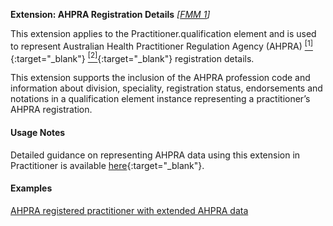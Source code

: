 **Extension: AHPRA Registration Details** *[[FMM 1](guidance.html)]*

This extension applies to the Practitioner.qualification element and is used to represent Australian Health Practitioner Regulation Agency (AHPRA) [<sup>[1]</sup>](https://www.ahpra.gov.au){:target="_blank"} [<sup>[2]</sup>](https://www.ahpra.gov.au/Support/Glossary.aspx#Registration%20Number){:target="_blank"} registration details.

This extension supports the inclusion of the AHPRA profession code and information about division, speciality, registration status, endorsements and notations in a qualification element instance representing a practitioner’s AHPRA registration.

#### Usage Notes
Detailed guidance on representing AHPRA data using this extension in Practitioner is available [here](http://hl7.org.au/notes/ahpra-registration-number/index.html){:target="_blank"}.

#### Examples
[AHPRA registered practitioner with extended AHPRA data](Practitioner-example4.html)
